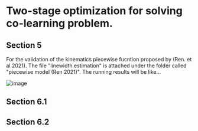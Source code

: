 # Two-stage optimization for solving co-learning problem. #

## Section 5 ##

For the validation of the kinematics piecewise fucntion proposed by (Ren. et al 2021). The file "linewidth estimation" is attached under the folder called "piecewise model (Ren 2021)". The running results will be like...

![image](https://user-images.githubusercontent.com/105607708/168645847-e6ca692e-465c-4e8e-8e44-9c8cf2c755d9.png)





## Section 6.1 ##

## Section 6.2 ##

